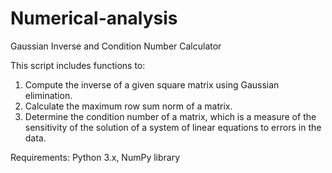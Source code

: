 # Numerical-analysis
Gaussian Inverse and Condition Number Calculator


This script includes functions to:

1. Compute the inverse of a given square matrix using Gaussian elimination.
2. Calculate the maximum row sum norm of a matrix.
3. Determine the condition number of a matrix, which is a measure of the sensitivity of the solution of a system of linear equations to errors in the data.

Requirements: Python 3.x, NumPy library
